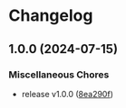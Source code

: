 # Changelog

## 1.0.0 (2024-07-15)


### Miscellaneous Chores

* release v1.0.0 ([8ea290f](https://github.com/FredrikMWold/radix-tui/commit/8ea290f5485b376ba764a7546620c6a70a19d7e7))
